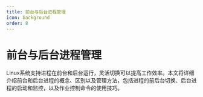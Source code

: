 ```yaml
---
title: 前台与后台进程管理
icon: background
order: 8
---
```


# 前台与后台进程管理

Linux系统支持进程在前台和后台运行，灵活切换可以提高工作效率。本文将详细介绍前台和后台进程的概念、区别以及管理方法，包括进程的前后台切换、后台进程的启动和监控，以及作业控制命令的使用技巧。

